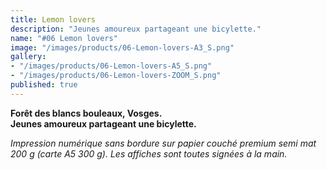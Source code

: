 ```yaml
---
title: Lemon lovers
description: "Jeunes amoureux partageant une bicylette."
name: "#06 Lemon lovers"
image: "/images/products/06-Lemon-lovers-A3_S.png"
gallery:
- "/images/products/06-Lemon-lovers-A5_S.png"
- "/images/products/06-Lemon-lovers-ZOOM_S.png"
published: true
---
```

**Forêt des blancs bouleaux, Vosges.**  
**Jeunes amoureux partageant une bicylette.**

_Impression numérique sans bordure sur papier couché premium semi mat 200 g (carte A5 300 g). Les affiches sont toutes signées à la main._

